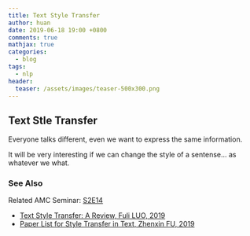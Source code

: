 ```yaml
---
title: Text Style Transfer
author: huan
date: 2019-06-18 19:00 +0800
comments: true
mathjax: true
categories: 
  - blog
tags:
  - nlp
header:
  teaser: /assets/images/teaser-500x300.png
---
```


## Text Stle Transfer

Everyone talks different, even we want to express the same information.

It will be very interesting if we can change the style of a sentense... as whatever we what.

### See Also

Related AMC Seminar: [S2E14](https://ai-ml.club/events/seminar-meeting-minutes-2-14/)

- [Text Style Transfer: A Review, Fuli LUO, 2019](https://github.com/luofuli/A-Review-of-Text-Style-Transfer)
- [Paper List for Style Transfer in Text, Zhenxin FU, 2019](https://github.com/fuzhenxin/Style-Transfer-in-Text)
